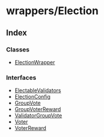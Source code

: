 # wrappers/Election

## Index

### Classes

* [ElectionWrapper]()

### Interfaces

* [ElectableValidators]()
* [ElectionConfig]()
* [GroupVote]()
* [GroupVoterReward]()
* [ValidatorGroupVote]()
* [Voter]()
* [VoterReward]()

